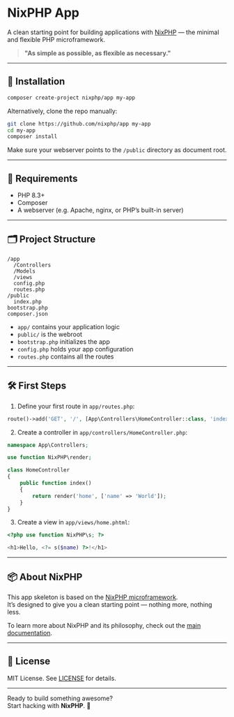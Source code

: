 # NixPHP App

A clean starting point for building applications with [NixPHP](https://github.com/nixphp/framework) — the minimal and flexible PHP microframework.

> **"As simple as possible, as flexible as necessary."**

---

## 🚀 Installation

```bash
composer create-project nixphp/app my-app
```

Alternatively, clone the repo manually:

```bash
git clone https://github.com/nixphp/app my-app
cd my-app
composer install
```

Make sure your webserver points to the `/public` directory as document root.

---

## 🧰 Requirements

- PHP 8.3+
- Composer
- A webserver (e.g. Apache, nginx, or PHP’s built-in server)

---

## 🗂️ Project Structure

```
/app
  /Controllers
  /Models
  /views
  config.php
  routes.php
/public
  index.php
bootstrap.php
composer.json
```

- `app/` contains your application logic
- `public/` is the webroot
- `bootstrap.php` initializes the app
- `config.php` holds your app configuration
- `routes.php` contains all the routes

---

## 🛠️ First Steps

1. Define your first route in `app/routes.php`:

```php
route()->add('GET', '/', [App\Controllers\HomeController::class, 'index']);
```

2. Create a controller in `app/controllers/HomeController.php`:

```php
namespace App\Controllers;

use function NixPHP\render;

class HomeController
{
    public function index()
    {
        return render('home', ['name' => 'World']);
    }
}
```

3. Create a view in `app/views/home.phtml`:

```php
<?php use function NixPHP\s; ?>

<h1>Hello, <?= s($name) ?>!</h1>
```

---

## 📦 About NixPHP

This app skeleton is based on the [NixPHP microframework](https://github.com/nixphp/framework).  
It’s designed to give you a clean starting point — nothing more, nothing less.

To learn more about NixPHP and its philosophy, check out the [main documentation](https://nixphp.github.io/docs/).

---

## 🪪 License

MIT License.
See [LICENSE](LICENSE) for details.

---

Ready to build something awesome?  
Start hacking with **NixPHP**. 🚀
